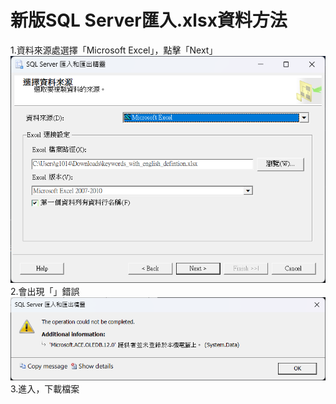 # 新版SQL Server匯入.xlsx資料方法 
1.資料來源處選擇「Microsoft Excel」，點擊「Next」
![image](/Image/1.png)  
2.會出現「」錯誤  
![image](/Image/2.png)  
3.進入[](https://www.microsoft.com/zh-tw/download/details.aspx?id=54920)，下載檔案
